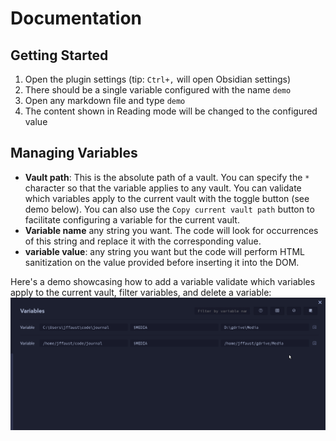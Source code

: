 # Documentation

## Getting Started
1. Open the plugin settings (tip: `Ctrl+,` will open Obsidian settings)
2. There should be a single variable configured with the name `demo`
3. Open any markdown file and type `demo`
4. The content shown in Reading mode will be changed to the configured value

## Managing Variables
- **Vault path**: This is the absolute path of a vault. You can specify the `*` character so that the variable applies to any vault. You can validate which variables apply to the current vault with the toggle button (see demo below). You can also use the `Copy current vault path` button to facilitate configuring a variable for the current vault.
- **Variable name** any string you want. The code will look for occurrences of this string and replace it with the corresponding value.
- **variable value**: any string you want but the code will perform HTML sanitization on the value provided before inserting it into the DOM.

Here's a demo showcasing how to add a variable validate which variables apply to the current vault, filter variables, and delete a variable:
![demo](/res/manage-variables-demo.gif)
